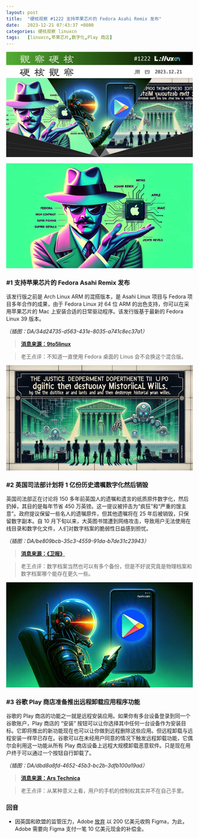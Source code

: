 ```yaml
---
layout: post
title:	"硬核观察 #1222 支持苹果芯片的 Fedora Asahi Remix 发布"
date:	2023-12-21 07:43:37 +0800 
categories:	硬核观察 linuxcn 
tags:	[linuxcn,苹果芯片,数字化,Play 商店]
---
```



![](/Asserts/Images/album/202312/21/074226fvm960mvkv6mymn9.jpg)


![](/Asserts/Images/album/202312/21/074239ipe5aq22e3022y51.png)


### #1 支持苹果芯片的 Fedora Asahi Remix 发布


该发行版之前是 Arch Linux ARM 的混搭版本，是 Asahi Linux 项目与 Fedora 项目多年合作的成果，由于 Fedora Linux 对 64 位 ARM 的出色支持，你可以在采用苹果芯片的 Mac 上安装合适的日常驱动程序。该发行版基于最新的 Fedora Linux 39 版本。


*（插图：DA/34d24735-d563-431e-8035-a741c8ec37a1）*



> 
> **[消息来源：9to5linux](https://9to5linux.com/fedora-asahi-remix-officially-released-for-apple-silicon-macs)**
> 
> 
> 



> 
> 老王点评：不知道一直使用 Fedora 桌面的 Linus 会不会换这个混合版。
> 
> 
> 


![](/Asserts/Images/album/202312/21/074255vl0nbhnttcc06vtt.png)


### #2 英国司法部计划将 1 亿份历史遗嘱数字化然后销毁


英国司法部正在讨论将 150 多年前英国人的遗嘱和遗言的纸质原件数字化，然后扔掉，其目的是每年节省 450 万英镑。这一提议被抨击为“疯狂”和“严重的馊主意”。政府提议保留一些名人的遗嘱原件，但其他遗嘱将在 25 年后被销毁，只保留数字副本。自 10 月下旬以来，大英图书馆遭到网络攻击，导致用户无法使用在线目录和数字化文件，人们对数字档案的脆弱性日益感到担忧。


*（插图：DA/be809bcb-35c3-4559-91da-b7de31c23943）*



> 
> **[消息来源：《卫报》](https://www.theguardian.com/society/2023/dec/18/ministry-of-justice-plan-to-destroy-historical-wills-is-insane-say-experts)**
> 
> 
> 



> 
> 老王点评：数字档案当然也可以有多个备份，但是不好说究竟是物理档案和数字档案哪个能存在更久一些。
> 
> 
> 


![](/Asserts/Images/album/202312/21/074314n9fikwb4vr3wsksw.png)


### #3 谷歌 Play 商店准备推出远程卸载应用程序功能


谷歌的 Play 商店的功能之一就是远程安装应用。如果你有多台设备登录到同一个谷歌账户，Play 商店的 “安装” 按钮可以让你选择其中任何一台设备作为安装目标。它即将推出的新功能现在也可以让你做到远程删除这些应用。但远程卸载与远程安装一样早已存在。谷歌可以在未经用户同意的情况下触发远程卸载功能，它偶尔会利用这一功能从所有 Play 商店设备上远程大规模卸载恶意软件。只是现在用户终于可以通过一个按钮自行卸载了。


*（插图：DA/dbd8a8fd-4652-45b3-bc2b-3dfb100a19ad）*



> 
> **[消息来源：Ars Technica](https://arstechnica.com/google/2023/12/the-play-store-will-soon-let-you-uninstall-apps-from-remote-devices/)**
> 
> 
> 



> 
> 老王点评：从某种意义上看，用户的手机的控制权其实并不在自己手里。
> 
> 
> 


### 回音


* 因英国和欧盟的监管压力，Adobe [放弃](https://www.theverge.com/2023/12/18/24005996/adobe-figma-acquisition-abandoned-termination-fee) 以 200 亿美元收购 Figma，为此，Adobe 需要向 Figma 支付一笔 10 亿美元现金的补偿金。
